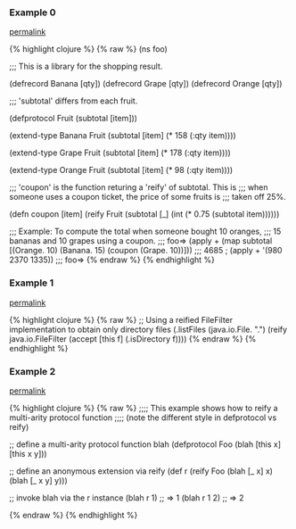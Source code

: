 ### Example 0
[permalink](#example-0)

{% highlight clojure %}
{% raw %}
(ns foo)

;;; This is a library for the shopping result.

(defrecord Banana [qty])
(defrecord Grape  [qty])
(defrecord Orange [qty])

;;; 'subtotal' differs from each fruit.

(defprotocol Fruit
  (subtotal [item]))

(extend-type Banana
  Fruit
  (subtotal [item]
    (* 158 (:qty item))))

(extend-type Grape
  Fruit
  (subtotal [item]
    (* 178 (:qty item))))

(extend-type Orange
  Fruit
  (subtotal [item]
    (* 98 (:qty item))))

;;; 'coupon' is the function returing a 'reify' of subtotal. This is
;;; when someone uses a coupon ticket, the price of some fruits is
;;; taken off 25%.

(defn coupon [item]
  (reify Fruit
    (subtotal [_]
      (int (* 0.75 (subtotal item))))))

;;; Example: To compute the total when someone bought 10 oranges,
;;;  15 bananas and 10 grapes using a coupon.
;;; foo=> (apply +  (map subtotal [(Orange. 10) (Banana. 15) (coupon (Grape. 10))]))
;;; 4685            ; (apply + '(980 2370 1335))
;;; foo=>
{% endraw %}
{% endhighlight %}


### Example 1
[permalink](#example-1)

{% highlight clojure %}
{% raw %}
;; Using a reified FileFilter implementation to obtain only directory files
(.listFiles (java.io.File. ".")
  (reify
    java.io.FileFilter
    (accept [this f]
      (.isDirectory f))))
{% endraw %}
{% endhighlight %}


### Example 2
[permalink](#example-2)

{% highlight clojure %}
{% raw %}
;;;; This example shows how to reify a multi-arity protocol function
;;;; (note the different style in defprotocol vs reify)

;; define a multi-arity protocol function blah
(defprotocol Foo
  (blah
    [this x]
    [this x y]))

;; define an anonymous extension via reify
(def r (reify Foo
         (blah [_ x] x)
         (blah [_ x y] y)))

;; invoke blah via the r instance
(blah r 1)   ;; => 1
(blah r 1 2)   ;; => 2


{% endraw %}
{% endhighlight %}


